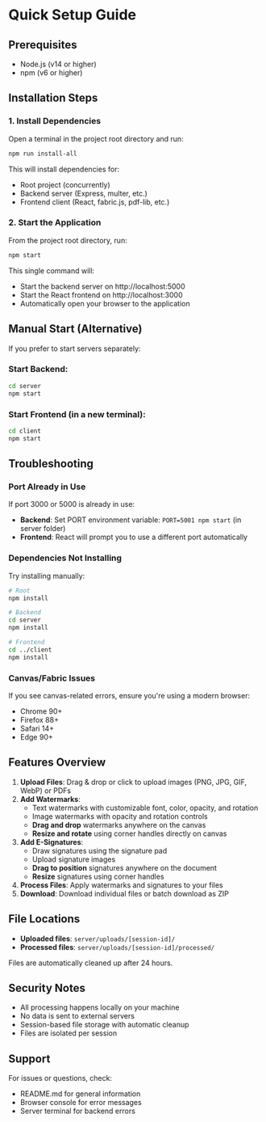 # Quick Setup Guide

## Prerequisites
- Node.js (v14 or higher)
- npm (v6 or higher)

## Installation Steps

### 1. Install Dependencies

Open a terminal in the project root directory and run:

```bash
npm run install-all
```

This will install dependencies for:
- Root project (concurrently)
- Backend server (Express, multer, etc.)
- Frontend client (React, fabric.js, pdf-lib, etc.)

### 2. Start the Application

From the project root directory, run:

```bash
npm start
```

This single command will:
- Start the backend server on http://localhost:5000
- Start the React frontend on http://localhost:3000
- Automatically open your browser to the application

## Manual Start (Alternative)

If you prefer to start servers separately:

### Start Backend:
```bash
cd server
npm start
```

### Start Frontend (in a new terminal):
```bash
cd client
npm start
```

## Troubleshooting

### Port Already in Use
If port 3000 or 5000 is already in use:
- **Backend**: Set PORT environment variable: `PORT=5001 npm start` (in server folder)
- **Frontend**: React will prompt you to use a different port automatically

### Dependencies Not Installing
Try installing manually:
```bash
# Root
npm install

# Backend
cd server
npm install

# Frontend
cd ../client
npm install
```

### Canvas/Fabric Issues
If you see canvas-related errors, ensure you're using a modern browser:
- Chrome 90+
- Firefox 88+
- Safari 14+
- Edge 90+

## Features Overview

1. **Upload Files**: Drag & drop or click to upload images (PNG, JPG, GIF, WebP) or PDFs
2. **Add Watermarks**: 
   - Text watermarks with customizable font, color, opacity, and rotation
   - Image watermarks with opacity and rotation controls
   - **Drag and drop** watermarks anywhere on the canvas
   - **Resize and rotate** using corner handles directly on canvas
3. **Add E-Signatures**:
   - Draw signatures using the signature pad
   - Upload signature images
   - **Drag to position** signatures anywhere on the document
   - **Resize** signatures using corner handles
4. **Process Files**: Apply watermarks and signatures to your files
5. **Download**: Download individual files or batch download as ZIP

## File Locations

- **Uploaded files**: `server/uploads/[session-id]/`
- **Processed files**: `server/uploads/[session-id]/processed/`

Files are automatically cleaned up after 24 hours.

## Security Notes

- All processing happens locally on your machine
- No data is sent to external servers
- Session-based file storage with automatic cleanup
- Files are isolated per session

## Support

For issues or questions, check:
- README.md for general information
- Browser console for error messages
- Server terminal for backend errors
